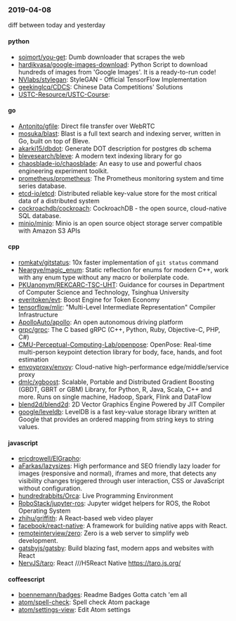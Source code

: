 ### 2019-04-08
diff between today and yesterday

#### python
* [soimort/you-get](https://github.com/soimort/you-get):  Dumb downloader that scrapes the web
* [hardikvasa/google-images-download](https://github.com/hardikvasa/google-images-download): Python Script to download hundreds of images from 'Google Images'. It is a ready-to-run code!
* [NVlabs/stylegan](https://github.com/NVlabs/stylegan): StyleGAN - Official TensorFlow Implementation
* [geekinglcq/CDCS](https://github.com/geekinglcq/CDCS): Chinese Data Competitions' Solutions
* [USTC-Resource/USTC-Course](https://github.com/USTC-Resource/USTC-Course): 

#### go
* [Antonito/gfile](https://github.com/Antonito/gfile): Direct file transfer over WebRTC
* [mosuka/blast](https://github.com/mosuka/blast): Blast is a full text search and indexing server, written in Go, built on top of Bleve.
* [akarki15/dbdot](https://github.com/akarki15/dbdot): Generate DOT description for postgres db schema
* [blevesearch/bleve](https://github.com/blevesearch/bleve): A modern text indexing library for go
* [chaosblade-io/chaosblade](https://github.com/chaosblade-io/chaosblade): An easy to use and powerful chaos engineering experiment toolkit.
* [prometheus/prometheus](https://github.com/prometheus/prometheus): The Prometheus monitoring system and time series database.
* [etcd-io/etcd](https://github.com/etcd-io/etcd): Distributed reliable key-value store for the most critical data of a distributed system
* [cockroachdb/cockroach](https://github.com/cockroachdb/cockroach): CockroachDB - the open source, cloud-native SQL database.
* [minio/minio](https://github.com/minio/minio): Minio is an open source object storage server compatible with Amazon S3 APIs

#### cpp
* [romkatv/gitstatus](https://github.com/romkatv/gitstatus): 10x faster implementation of `git status` command
* [Neargye/magic_enum](https://github.com/Neargye/magic_enum): Static reflection for enums for modern C++, work with any enum type without any macro or boilerplate code.
* [PKUanonym/REKCARC-TSC-UHT](https://github.com/PKUanonym/REKCARC-TSC-UHT):  Guidance for courses in Department of Computer Science and Technology, Tsinghua University
* [everitoken/evt](https://github.com/everitoken/evt): Boost Engine for Token Economy
* [tensorflow/mlir](https://github.com/tensorflow/mlir): "Multi-Level Intermediate Representation" Compiler Infrastructure
* [ApolloAuto/apollo](https://github.com/ApolloAuto/apollo): An open autonomous driving platform
* [grpc/grpc](https://github.com/grpc/grpc): The C based gRPC (C++, Python, Ruby, Objective-C, PHP, C#)
* [CMU-Perceptual-Computing-Lab/openpose](https://github.com/CMU-Perceptual-Computing-Lab/openpose): OpenPose: Real-time multi-person keypoint detection library for body, face, hands, and foot estimation
* [envoyproxy/envoy](https://github.com/envoyproxy/envoy): Cloud-native high-performance edge/middle/service proxy
* [dmlc/xgboost](https://github.com/dmlc/xgboost): Scalable, Portable and Distributed Gradient Boosting (GBDT, GBRT or GBM) Library, for Python, R, Java, Scala, C++ and more. Runs on single machine, Hadoop, Spark, Flink and DataFlow
* [blend2d/blend2d](https://github.com/blend2d/blend2d): 2D Vector Graphics Engine Powered by JIT Compiler
* [google/leveldb](https://github.com/google/leveldb): LevelDB is a fast key-value storage library written at Google that provides an ordered mapping from string keys to string values.

#### javascript
* [ericdrowell/ElGrapho](https://github.com/ericdrowell/ElGrapho): 
* [aFarkas/lazysizes](https://github.com/aFarkas/lazysizes): High performance and SEO friendly lazy loader for images (responsive and normal), iframes and more, that detects any visibility changes triggered through user interaction, CSS or JavaScript without configuration.
* [hundredrabbits/Orca](https://github.com/hundredrabbits/Orca): Live Programming Environment
* [RoboStack/jupyter-ros](https://github.com/RoboStack/jupyter-ros): Jupyter widget helpers for ROS, the Robot Operating System
* [zhihu/griffith](https://github.com/zhihu/griffith): A React-based web video player
* [facebook/react-native](https://github.com/facebook/react-native): A framework for building native apps with React.
* [remoteinterview/zero](https://github.com/remoteinterview/zero): Zero is a web server to simplify web development.
* [gatsbyjs/gatsby](https://github.com/gatsbyjs/gatsby): Build blazing fast, modern apps and websites with React
* [NervJS/taro](https://github.com/NervJS/taro):  React ///H5React Native  https://taro.js.org/

#### coffeescript
* [boennemann/badges](https://github.com/boennemann/badges):  Readme Badges  Gotta catch 'em all
* [atom/spell-check](https://github.com/atom/spell-check): Spell check Atom package
* [atom/settings-view](https://github.com/atom/settings-view):  Edit Atom settings
